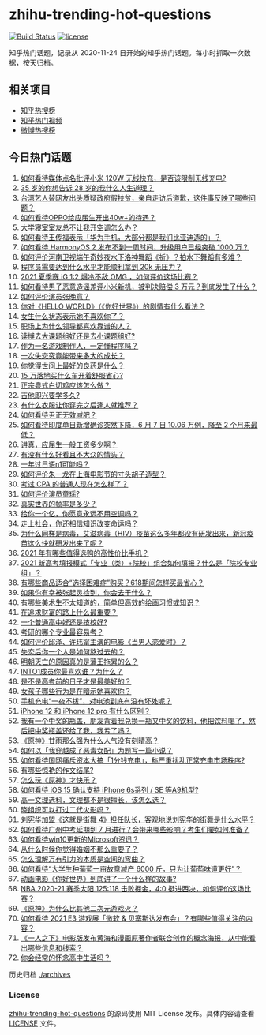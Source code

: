 # zhihu-trending-hot-questions

[![Build Status](https://github.com/justjavac/zhihu-trending-hot-questions/workflows/ci/badge.svg?branch=master)](https://github.com/justjavac/zhihu-trending-hot-questions/actions)
[![license](https://img.shields.io/github/license/justjavac/zhihu-trending-hot-questions)](https://github.com/justjavac/zhihu-trending-hot-questions/blob/master/LICENSE)

知乎热门话题，记录从 2020-11-24 日开始的知乎热门话题。每小时抓取一次数据，按天[归档](./archives)。

## 相关项目

- [知乎热搜榜](https://github.com/justjavac/zhihu-trending-top-search)
- [知乎热门视频](https://github.com/justjavac/zhihu-trending-hot-video)
- [微博热搜榜](https://github.com/justjavac/weibo-trending-hot-search)

## 今日热门话题

<!-- BEGIN -->
<!-- 最后更新时间 Tue Jun 15 2021 06:02:07 GMT+0800 (China Standard Time) -->

1. [如何看待媒体点名批评小米 120W 无线快充，是否该限制无线充电?](https://www.zhihu.com/question/464750035)
2. [35 岁的你想告诉 28 岁的我什么人生道理？](https://www.zhihu.com/question/345832687)
3. [台湾艺人替网友出头质疑政府假扶贫，亲自走访后道歉，这件事反映了哪些问题？](https://www.zhihu.com/question/464604915)
4. [如何看待OPPO给应届生开出40w+的待遇？](https://www.zhihu.com/question/420016446)
5. [大学寝室室友总不让我开空调怎么办？](https://www.zhihu.com/question/38044867)
6. [如何看待王传福表示「华为手机，大部分都是我们比亚迪造的」？](https://www.zhihu.com/question/464283085)
7. [如何看待 HarmonyOS 2 发布不到一周时间，升级用户已经突破 1000
   万？](https://www.zhihu.com/question/464105336)
8. [如何评价河南卫视端午奇妙夜水下洛神舞蹈《祈》？拍水下舞蹈有多难？](https://www.zhihu.com/question/464684523)
9. [程序员需要达到什么水平才能顺利拿到 20k 无压力？](https://www.zhihu.com/question/47597895)
10. [2021 夏季赛 iG 1:2 爆冷不敌 OMG
    ，如何评价这场比赛？](https://www.zhihu.com/question/464979853)
11. [如何看待男子恶意造谣差评小米新机，被判决赔偿 3
    万元？到底发生了什么？](https://www.zhihu.com/question/464106592)
12. [如何评价演员张晚意？](https://www.zhihu.com/question/460146061)
13. [你对《HELLO WORLD》（《你好世界》）的剧情有什么看法？](https://www.zhihu.com/question/464560889)
14. [女生什么状态表示她不喜欢你了？](https://www.zhihu.com/question/302142050)
15. [职场上为什么领导都喜欢靠谱的人？](https://www.zhihu.com/question/461979096)
16. [读博去大课题组好还是去小课题组好?](https://www.zhihu.com/question/463038422)
17. [作为一名游戏制作人，一定懂程序吗？](https://www.zhihu.com/question/463337835)
18. [一次失恋究竟能带来多大的成长？](https://www.zhihu.com/question/364747959)
19. [你觉得世间上最好的良药是什么？](https://www.zhihu.com/question/464242623)
20. [15 万落地买什么车开着舒服省心?](https://www.zhihu.com/question/441839447)
21. [正宗粤式白切鸡应该怎么做？](https://www.zhihu.com/question/27634013)
22. [吉他即兴要学多久?](https://www.zhihu.com/question/437516695)
23. [有什么衣服让你穿完之后逢人就推荐？](https://www.zhihu.com/question/368860490)
24. [如何看待尹正无效减肥？](https://www.zhihu.com/question/464743137)
25. [如何看待印度单日新增确诊突然下降，6 月 7 日 10.06 万例，降至 2
    个月来最低？](https://www.zhihu.com/question/464053148)
26. [讲真，应届生一般工资多少啊？](https://www.zhihu.com/question/58570383)
27. [有没有什么好看且不大众的情头？](https://www.zhihu.com/question/412162154)
28. [一年过日语n1可能吗？](https://www.zhihu.com/question/48377443)
29. [如何评价朱一龙在上海电影节的寸头胡子造型？](https://www.zhihu.com/question/464613394)
30. [考过 CPA 的普通人现在怎么样了？](https://www.zhihu.com/question/406026927)
31. [如何评价演员童瑶?](https://www.zhihu.com/question/374564039)
32. [真实世界的帧率是多少？](https://www.zhihu.com/question/463432278)
33. [给你一个亿，你愿意永远不用空调吗？](https://www.zhihu.com/question/461752259)
34. [走上社会，你还相信知识改变命运吗？](https://www.zhihu.com/question/463697639)
35. [为什么同样是病毒，艾滋病毒（HIV）疫苗这么多年都没有研发出来，新冠疫苗这么快就研发出来了呢？](https://www.zhihu.com/question/464293186)
36. [2021 年有哪些值得选购的高性价比手机？](https://www.zhihu.com/question/445602881)
37. [2021
    新高考填报模式「专业（类）+院校」组合如何填报？什么是「院校专业组」？](https://www.zhihu.com/question/445687781)
38. [有哪些商品适合“选择困难症”购买？618期间怎样买最省心？](https://www.zhihu.com/question/464799772)
39. [如果你有幸被张起灵捡到，你会去干什么？](https://www.zhihu.com/question/451135363)
40. [有哪些美术生不太知道的，简单但高效的绘画习惯或知识？](https://www.zhihu.com/question/291527457)
41. [在追求财富的路上什么最重要？](https://www.zhihu.com/question/458500163)
42. [一个普通高中好还是技校好?](https://www.zhihu.com/question/463491459)
43. [考研的哪个专业最容易考？](https://www.zhihu.com/question/322507815)
44. [如何评价邱泽、许玮甯主演的电影《当男人恋爱时》？](https://www.zhihu.com/question/461879258)
45. [失恋后你一个人是如何熬过去的？](https://www.zhihu.com/question/337271526)
46. [明朝灭亡的原因真的是藩王拖累的么？](https://www.zhihu.com/question/458323327)
47. [INTO1成员你最喜欢谁？为什么？](https://www.zhihu.com/question/459155590)
48. [是不是高考前的日子才是最美好的？](https://www.zhihu.com/question/463570391)
49. [女孩子哪些行为是在暗示她喜欢你？](https://www.zhihu.com/question/457449556)
50. [手机充电“一夜不拔”，对电池到底有没有坏处呢？](https://www.zhihu.com/question/351666337)
51. [iPhone 12 和 iPhone 12 pro 有什么区别？](https://www.zhihu.com/question/425539076)
52. [我有一个中奖的瓶盖，朋友背着我兑换一瓶又中奖的饮料，他把饮料喝了，然后把中奖瓶盖还给了我，我亏了吗？](https://www.zhihu.com/question/459981000)
53. [《原神》甘雨那么强为什么人气没有刻晴高？](https://www.zhihu.com/question/464391717)
54. [如何以「我穿越成了恶毒女配」为题写一篇小说？](https://www.zhihu.com/question/434090318)
55. [如何看待国网痛斥资本大搞「1分钱充电」，称严重扰乱正常充电市场秩序?](https://www.zhihu.com/question/464766118)
56. [有哪些惊艳的作文结尾?](https://www.zhihu.com/question/369181074)
57. [怎么玩《原神》才快乐？](https://www.zhihu.com/question/458800508)
58. [如何看待 iOS 15 确认支持 iPhone 6s系列 / SE
    等A9机型?](https://www.zhihu.com/question/463795738)
59. [高一文理选科，文理都不是很擅长，该怎么选？](https://www.zhihu.com/question/463506260)
60. [晓组织可以打过二代火影吗？](https://www.zhihu.com/question/462986796)
61. [刘宪华加盟《这就是街舞
    4》担任队长，客观地说刘宪华的街舞是什么水平？](https://www.zhihu.com/question/464486529)
62. [如何看待广州中考延期到 7
    月进行？会带来哪些影响？考生们要如何准备？](https://www.zhihu.com/question/464957932)
63. [如何看待win10更新的Microsoft资讯？](https://www.zhihu.com/question/464120290)
64. [从什么时候你觉得婚姻不那么重要了？](https://www.zhihu.com/question/454383382)
65. [怎么理解万有引力的本质是空间的弯曲？](https://www.zhihu.com/question/330796123)
66. [如何看待“大学生种葡萄一亩故意减产 6000
    斤，只为让葡萄味道更好”？](https://www.zhihu.com/question/464455061)
67. [动画电影《你好世界》到底讲了一个什么样的故事?](https://www.zhihu.com/question/464262833)
68. [NBA 2020-21 赛季太阳 125:118 击败掘金，4:0
    挺进西决，如何评价这场比赛？](https://www.zhihu.com/question/464894466)
69. [《原神》为什么比其他二次元游戏火？](https://www.zhihu.com/question/463779591)
70. [如何看待 2021 E3 游戏展「微软 &
    贝塞斯达发布会」？有哪些值得关注的内容？](https://www.zhihu.com/question/464870968)
71. [《一人之下》电影版发布黄海和漫画原著作者联合创作的概念海报，从中能看出哪些信息和线索？](https://www.zhihu.com/question/464799145)
72. [你会经常的怀念高中生活吗？](https://www.zhihu.com/question/430748904)

<!-- END -->

历史归档 [./archives](./archives)

### License

[zhihu-trending-hot-questions](https://github.com/justjavac/zhihu-trending-hot-questions)
的源码使用 MIT License 发布。具体内容请查看 [LICENSE](./LICENSE) 文件。
